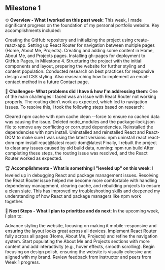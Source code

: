 ## Milestone 1
⚙️ **Overview - What I worked on this past week**:
This week, I made significant progress on the foundation of my personal portfolio website. Key accomplishments included:

Creating the GitHub repository and initializing the project using create-react-app.
Setting up React Router for navigation between multiple pages (Home, About Me, Projects).
Creating and adding some content in Home, About Me, and Projects pages.
Installing gh-pages for deployment to GitHub Pages, in Milestone 4.
Structuring the project with the initial components and layout, preparing the website for further styling and content population.
Conducted research on best practices for responsive design and CSS styling. 
Also reasearching how to implement an email-contact method in a future Contact page.

🌵 **Challenges- What problems did I have & how I'm addressing them**:
One of the main challenges I faced was an issue with React Router not working properly. The routing didn’t work as expected, which led to navigation issues. To resolve this, I took the following steps based on research:

Cleared npm cache with npm cache clean --force to ensure no cached data was causing the issue.
Deleted node_modules and the package-lock.json file to remove any conflicting or corrupted dependencies.
Reinstalled the dependencies with npm install.
Uninstalled and reinstalled React and React-DOM to make sure I was using the latest versions:
npm uninstall react react-dom
npm install react@latest react-dom@latest
Finally, I rebuilt the project to clear any issues caused by old build data, running:
npm run build
After completing these steps, the routing issue was resolved, and the React Router worked as expected.

🏆 **Accomplishments - What is something I "leveled up" on this week**:
I leveled up in debugging React and package management issues. Resolving the React Router issue helped me become more comfortable with handling dependency management, clearing cache, and rebuilding projects to ensure a clean slate. This has improved my troubleshooting skills and deepened my understanding of how React and package managers like npm work together.

🔮 **Next Steps - What I plan to prioritize and do next**:
In the upcoming week, I plan to:

Advance styling the website, focusing on making it mobile-responsive and ensuring the layout looks great across all devices.
Implement React Router fully across all pages (Home, About Me, Projects) and refine the navigation system.
Start populating the About Me and Projects sections with more content and add interactivity (e.g., hover effects, smooth scrolling).
Begin focusing on design polish, ensuring the website is visually cohesive and aligned with my brand.
Review feedback from instructor and peers from Week 1 progress.
